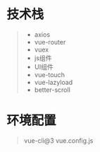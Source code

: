 # 技术栈
> - axios
> - vue-router
> - vuex
> - js组件
> - UI组件
> - vue-touch
> - vue-lazyload
> - better-scroll


# 环境配置
> vue-cli@3
> vue.config.js
